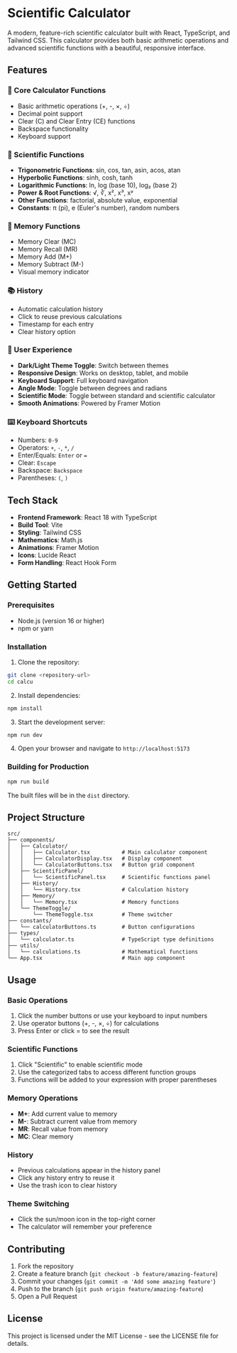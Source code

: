 # Scientific Calculator

A modern, feature-rich scientific calculator built with React, TypeScript, and Tailwind CSS. This calculator provides both basic arithmetic operations and advanced scientific functions with a beautiful, responsive interface.

## Features

### 🧮 Core Calculator Functions

- Basic arithmetic operations (+, -, ×, ÷)
- Decimal point support
- Clear (C) and Clear Entry (CE) functions
- Backspace functionality
- Keyboard support

### 🔬 Scientific Functions

- **Trigonometric Functions**: sin, cos, tan, asin, acos, atan
- **Hyperbolic Functions**: sinh, cosh, tanh
- **Logarithmic Functions**: ln, log (base 10), log₂ (base 2)
- **Power & Root Functions**: √, ∛, x², x³, xʸ
- **Other Functions**: factorial, absolute value, exponential
- **Constants**: π (pi), e (Euler's number), random numbers

### 💾 Memory Functions

- Memory Clear (MC)
- Memory Recall (MR)
- Memory Add (M+)
- Memory Subtract (M-)
- Visual memory indicator

### 📚 History

- Automatic calculation history
- Click to reuse previous calculations
- Timestamp for each entry
- Clear history option

### 🎨 User Experience

- **Dark/Light Theme Toggle**: Switch between themes
- **Responsive Design**: Works on desktop, tablet, and mobile
- **Keyboard Support**: Full keyboard navigation
- **Angle Mode**: Toggle between degrees and radians
- **Scientific Mode**: Toggle between standard and scientific calculator
- **Smooth Animations**: Powered by Framer Motion

### ⌨️ Keyboard Shortcuts

- Numbers: `0-9`
- Operators: `+`, `-`, `*`, `/`
- Enter/Equals: `Enter` or `=`
- Clear: `Escape`
- Backspace: `Backspace`
- Parentheses: `(`, `)`

## Tech Stack

- **Frontend Framework**: React 18 with TypeScript
- **Build Tool**: Vite
- **Styling**: Tailwind CSS
- **Mathematics**: Math.js
- **Animations**: Framer Motion
- **Icons**: Lucide React
- **Form Handling**: React Hook Form

## Getting Started

### Prerequisites

- Node.js (version 16 or higher)
- npm or yarn

### Installation

1. Clone the repository:

```bash
git clone <repository-url>
cd calcu
```

2. Install dependencies:

```bash
npm install
```

3. Start the development server:

```bash
npm run dev
```

4. Open your browser and navigate to `http://localhost:5173`

### Building for Production

```bash
npm run build
```

The built files will be in the `dist` directory.

## Project Structure

```
src/
├── components/
│   ├── Calculator/
│   │   ├── Calculator.tsx          # Main calculator component
│   │   ├── CalculatorDisplay.tsx   # Display component
│   │   └── CalculatorButtons.tsx   # Button grid component
│   ├── ScientificPanel/
│   │   └── ScientificPanel.tsx     # Scientific functions panel
│   ├── History/
│   │   └── History.tsx             # Calculation history
│   ├── Memory/
│   │   └── Memory.tsx              # Memory functions
│   └── ThemeToggle/
│       └── ThemeToggle.tsx         # Theme switcher
├── constants/
│   └── calculatorButtons.ts        # Button configurations
├── types/
│   └── calculator.ts               # TypeScript type definitions
├── utils/
│   └── calculations.ts             # Mathematical functions
└── App.tsx                         # Main app component
```

## Usage

### Basic Operations

1. Click the number buttons or use your keyboard to input numbers
2. Use operator buttons (+, -, ×, ÷) for calculations
3. Press Enter or click = to see the result

### Scientific Functions

1. Click "Scientific" to enable scientific mode
2. Use the categorized tabs to access different function groups
3. Functions will be added to your expression with proper parentheses

### Memory Operations

- **M+**: Add current value to memory
- **M-**: Subtract current value from memory
- **MR**: Recall value from memory
- **MC**: Clear memory

### History

- Previous calculations appear in the history panel
- Click any history entry to reuse it
- Use the trash icon to clear history

### Theme Switching

- Click the sun/moon icon in the top-right corner
- The calculator will remember your preference

## Contributing

1. Fork the repository
2. Create a feature branch (`git checkout -b feature/amazing-feature`)
3. Commit your changes (`git commit -m 'Add some amazing feature'`)
4. Push to the branch (`git push origin feature/amazing-feature`)
5. Open a Pull Request

## License

This project is licensed under the MIT License - see the LICENSE file for details.
